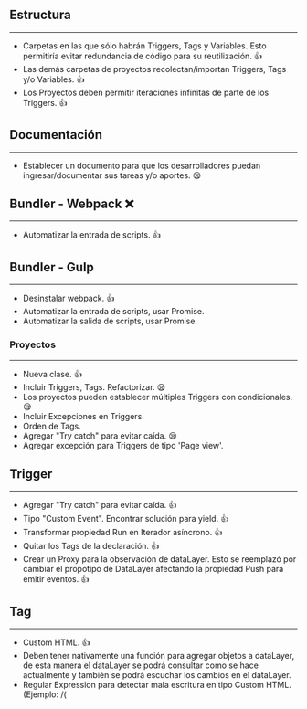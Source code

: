## Estructura
---
- Carpetas en las que sólo habrán Triggers, Tags y Variables. Esto permitiría evitar redundancia de código para su reutilización. 👍
- Las demás carpetas de proyectos recolectan/importan Triggers, Tags y/o Variables. 👍
- Los Proyectos deben permitir iteraciones infinitas de parte de los Triggers. 👍

## Documentación
---
- Establecer un documento para que los desarrolladores puedan ingresar/documentar sus tareas y/o aportes. 😪

## Bundler - Webpack ❌
---
- Automatizar la entrada de scripts. 👍

## Bundler - Gulp
---
- Desinstalar webpack. 👍
- Automatizar la entrada de scripts, usar Promise.
- Automatizar la salida de scripts, usar Promise.

### Proyectos
---
- Nueva clase. 👍
- Incluir Triggers, Tags. Refactorizar. 😪
- Los proyectos pueden establecer múltiples Triggers con condicionales. 😪
- Incluir Excepciones en Triggers.
- Orden de Tags.
- Agregar "Try catch" para evitar caída. 😪
- Agregar excepción para Triggers de tipo 'Page view'.

## Trigger
---
- Agregar "Try catch" para evitar caída. 👍
- Tipo "Custom Event". Encontrar solución para yield. 👍
- Transformar propiedad Run en Iterador asíncrono. 👍
- Quitar los Tags de la declaración. 👍
- Crear un Proxy para la observación de dataLayer. Esto se reemplazó por cambiar el propotipo de DataLayer afectando la propiedad Push para emitir eventos. 👍

## Tag
---
- Custom HTML. 👍
- Deben tener nativamente una función para agregar objetos a dataLayer, de esta manera el dataLayer se podrá consultar como se hace actualmente y también se podrá escuchar los cambios en el dataLayer.
- Regular Expression para detectar mala escritura en tipo Custom HTML. (Ejemplo: /(<script>)\w+\W+\d+\D+(<\\script>)/gm)
- Posibilidad para importar archivos HTML.

## Variables
---
- Nueva clase.

---
## Fuentes
https://developer.mozilla.org/en-US/docs/Web/JavaScript/Guide/Iterators_and_Generators
https://developer.mozilla.org/en-US/docs/Web/JavaScript/Reference/Statements/function*
https://developer.mozilla.org/en-US/docs/Web/JavaScript/Reference/Operators/yield
https://developer.mozilla.org/en-US/docs/Web/JavaScript/Reference/Operators/yield*
https://developer.mozilla.org/en-US/docs/Learn/JavaScript/Building_blocks/Events
https://developer.mozilla.org/en-US/docs/Web/JavaScript/Guide/Using_promises
https://developer.mozilla.org/en-US/docs/Web/JavaScript/Reference/Global_Objects/Promise
https://developer.mozilla.org/en-US/docs/Web/API/Streams_API
https://developer.mozilla.org/en-US/docs/Web/API/Streams_API/Using_readable_streams
https://github.com/mdn/dom-examples/blob/master/streams/simple-random-stream/index.html
https://javascript.info/async-iterators-generators
